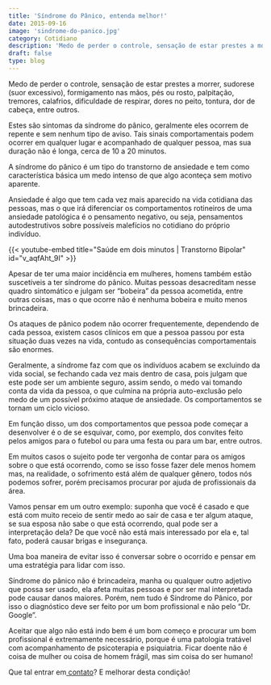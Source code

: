 ```yaml
---
title: 'Síndrome do Pânico, entenda melhor!'
date: 2015-09-16
image: 'sindrome-do-panico.jpg'
category: Cotidiano
description: 'Medo de perder o controle, sensação de estar prestes a morrer, sudorese (suor excessivo), formigamento nas mãos...podem ser sintomas da Síndrome do Pânico'
draft: false
type: blog
---
```


Medo de perder o controle, sensação de estar prestes a morrer, sudorese (suor excessivo), formigamento nas mãos, pés ou rosto, palpitação, tremores, calafrios, dificuldade de respirar, dores no peito, tontura, dor de cabeça, entre outros.

Estes são sintomas da síndrome do pânico, geralmente eles ocorrem de repente e sem nenhum tipo de aviso. Tais sinais comportamentais podem ocorrer em qualquer lugar e acompanhado de qualquer pessoa, mas sua duração não é longa, cerca de 10 a 20 minutos.

A síndrome do pânico é um tipo do transtorno de ansiedade e tem como característica básica um medo intenso de que algo aconteça sem motivo aparente.

Ansiedade é algo que tem cada vez mais aparecido na vida cotidiana das pessoas, mas o que irá diferenciar os comportamentos rotineiros de uma ansiedade patológica é o pensamento negativo, ou seja, pensamentos autodestrutivos sobre possíveis malefícios no cotidiano do próprio indivíduo.

{{< youtube-embed title="Saúde em dois minutos | Transtorno Bipolar" id="v_aqfAht_9I" >}}

Apesar de ter uma maior incidência em mulheres, homens também estão suscetíveis a ter síndrome do pânico. Muitas pessoas desacreditam nesse quadro sintomático e julgam ser “bobeira” da pessoa acometida, entre outras coisas, mas o que ocorre não é nenhuma bobeira e muito menos brincadeira.

Os ataques de pânico podem não ocorrer frequentemente, dependendo de cada pessoa, existem casos clínicos em que a pessoa passou por esta situação duas vezes na vida, contudo as consequências comportamentais são enormes.

Geralmente, a síndrome faz com que os indivíduos acabem se excluindo da vida social, se fechando cada vez mais dentro de casa, pois julgam que este pode ser um ambiente seguro, assim sendo, o medo vai tomando conta da vida da pessoa, o que culmina na própria auto-exclusão pelo medo de um possível próximo ataque de ansiedade. Os comportamentos se tornam um ciclo vicioso.

Em função disso, um dos comportamentos que pessoa pode começar a desenvolver é o de se esquivar, como, por exemplo, dos convites feito pelos amigos para o futebol ou para uma festa ou para um bar, entre outros.

Em muitos casos o sujeito pode ter vergonha de contar para os amigos sobre o que está ocorrendo, como se isso fosse fazer dele menos homem mas, na realidade, o sofrimento está além de qualquer gênero, todos nós podemos sofrer, porém precisamos procurar por ajuda de profissionais da área.

Vamos pensar em um outro exemplo: suponha que você é casado e que está com muito receio de sentir medo ao sair de casa e ter algum ataque, se sua esposa não sabe o que está ocorrendo, qual pode ser a interpretação dela? De que você não está mais interessado por ela e, tal fato, poderá causar brigas e insegurança.

Uma boa maneira de evitar isso é conversar sobre o ocorrido e pensar em uma estratégia para lidar com isso.

Síndrome do pânico não é brincadeira, manha ou qualquer outro adjetivo que possa ser usado, ela afeta muitas pessoas e por ser mal interpretada pode causar danos maiores. Porém, nem tudo é Síndrome do Pânico, por isso o diagnóstico deve ser feito por um bom profissional e não pelo “Dr. Google”.

Aceitar que algo não está indo bem é um bom começo e procurar um bom profissional é extremamente necessário, porque é uma patologia tratável com acompanhamento de psicoterapia e psiquiatria. Ficar doente não é coisa de mulher ou coisa de homem frágil, mas sim coisa do ser humano!

Que tal entrar em[ contato](/contato/)? E melhorar desta condição!
